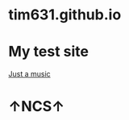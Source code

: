 # tim631.github.io
<h1>My test site</h1>
<a href="https://github.com/tim631/tim631.github.io/raw/main/files/epic_sad_background_music.mp3">Just a music</a>
<h1>↑NCS↑</h1>
